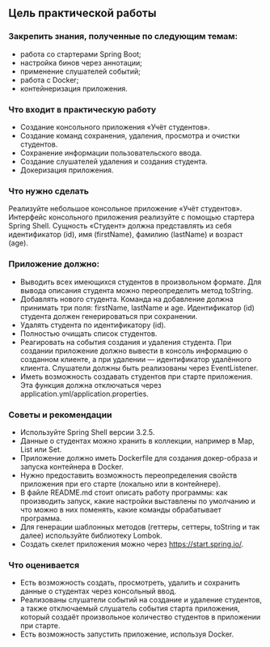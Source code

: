 ## Цель практической работы

### Закрепить знания, полученные по следующим темам:

- работа со стартерами Spring Boot;
- настройка бинов через аннотации;
- применение слушателей событий;
- работа с Docker;
- контейнеризация приложения.


### Что входит в практическую работу
- Создание консольного приложения «Учёт студентов».
- Создание команд сохранения, удаления, просмотра и очистки студентов.
- Сохранение информации пользовательского ввода.
- Создание слушателей удаления и создания студента.
- Докеризация приложения.


### Что нужно сделать
Реализуйте небольшое консольное приложение «Учёт студентов». Интерфейс консольного приложения 
реализуйте с помощью стартера Spring Shell. Сущность «Студент» должна представлять из себя 
идентификатор (id), имя (firstName), фамилию (lastName) и возраст (age).

### Приложение должно:

- Выводить всех имеющихся студентов в произвольном формате. Для вывода описания студента можно переопределить метод toString.
- Добавлять нового студента. Команда на добавление должна принимать три поля: firstName, lastName и age. Идентификатор (id) студента должен генерироваться при сохранении.
- Удалять студента по идентификатору (id).
- Полностью очищать список студентов.
- Реагировать на события создания и удаления студента. При создании приложение должно вывести в консоль информацию о созданном клиенте, а при удалении — идентификатор удалённого клиента. Слушатели должны быть реализованы через EventListener.
- Иметь возможность создавать студентов при старте приложения. Эта функция должна отключаться через application.yml/application.properties.


### Советы и рекомендации
- Используйте Spring Shell версии 3.2.5.
- Данные о студентах можно хранить в коллекции, например в Map, List или Set.
- Приложение должно иметь Dockerfile для создания докер-образа и запуска контейнера в Docker.
- Нужно предоставить возможность переопределения свойств приложения при его старте (локально или в контейнере).
- В файле README.md стоит описать работу программы: как производить запуск, какие настройки выставлены по умолчанию и что можно в них поменять, какие команды обрабатывает программа.
- Для генерации шаблонных методов (геттеры, сеттеры, toString и так далее) используйте библиотеку Lombok.
- Создать скелет приложения можно через https://start.spring.io/.


### Что оценивается
- Есть возможность создать, просмотреть, удалить и сохранить данные о студентах через консольный ввод.
- Реализованы слушатели событий на создание и удаление студентов, а также отключаемый слушатель события старта приложения, который создаёт произвольное количество студентов в приложении при старте.
- Есть возможность запустить приложение, используя Docker.